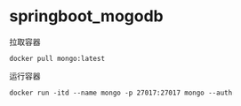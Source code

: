 # springboot_mogodb

拉取容器  
```
docker pull mongo:latest
```

运行容器  
```
docker run -itd --name mongo -p 27017:27017 mongo --auth
```
